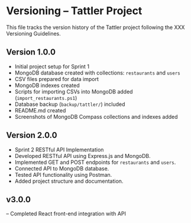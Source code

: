 # Versioning – Tattler Project

This file tracks the version history of the Tattler project following the XXX Versioning Guidelines.

## Version 1.0.0
- Initial project setup for Sprint 1
- MongoDB database created with collections: `restaurants` and `users`
- CSV files prepared for data import
- MongoDB indexes created
- Scripts for importing CSVs into MongoDB added (`import_restaurants.ps1`)
- Database backup (`backup/tattler/`) included
- README.md created
- Screenshots of MongoDB Compass collections and indexes added

## Version 2.0.0
- Sprint 2 RESTful API Implementation
- Developed RESTful API using Express.js and MongoDB.
- Implemented GET and POST endpoints for `restaurants` and `users`.
- Connected API to MongoDB database.
- Tested API functionality using Postman.
- Added project structure and documentation.

## v3.0.0
– Completed React front-end integration with API 
